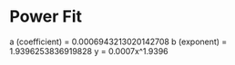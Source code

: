 
# Power Fit

a (coefficient) = 0.0006943213020142708
b (exponent) = 1.9396253836919828
y = 0.0007x^1.9396
